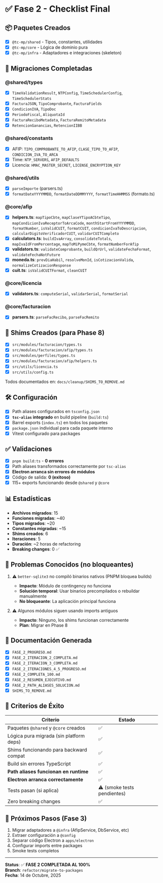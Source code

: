 # ✅ Fase 2 - Checklist Final

## 📦 Paquetes Creados

- [x] `@tc-mp/shared` - Tipos, constantes, utilidades
- [x] `@tc-mp/core` - Lógica de dominio pura
- [x] `@tc-mp/infra` - Adaptadores e integraciones (skeleton)

## 🔄 Migraciones Completadas

### @shared/types
- [x] `TimeValidationResult`, `NTPConfig`, `TimeSchedulerConfig`, `TimeSchedulerStats`
- [x] `FacturaJSON`, `TipoComprobante`, `FacturaFields`
- [x] `CondicionIVA`, `TipoDoc`
- [x] `PeriodoFiscal`, `AliquotaId`
- [x] `FacturaReciboMetadata`, `FacturaRemitoMetadata`
- [x] `RetencionGanancias`, `RetencionIIBB`

### @shared/constants
- [x] AFIP: `TIPO_COMPROBANTE_TO_AFIP`, `CLASE_TIPO_TO_AFIP`, `CONDICION_IVA_TO_ARCA`
- [x] Time: `NTP_SERVERS`, `AFIP_DEFAULTS`
- [x] Licencia: `HMAC_MASTER_SECRET`, `LICENSE_ENCRYPTION_KEY`

### @shared/utils
- [x] `parseImporte` (parsers.ts)
- [x] `formatDateYYYYMMDD`, `formatDateDDMMYYYY`, `formatTimeHHMMSS` (formato.ts)

### @core/afip
- [x] **helpers.ts**: `mapTipoCbte`, `mapClaseYTipoACbteTipo`, `mapCondicionIvaReceptorToArcaCode`, `monthStartFromYYYYMMDD`, `formatNumber`, `isValidCUIT`, `formatCUIT`, `condicionIvaToDescripcion`, `calcularDigitoVerificadorCUIT`, `validarCUITCompleto`
- [x] **calculators.ts**: `buildIvaArray`, `consolidateTotals`, `mapIvaIdFromPercentage`, `mapToMiPymeCbte`, `formatNumberForAfip`
- [x] **validators.ts**: `validateComprobante`, `buildQrUrl`, `validateFechaFormat`, `validateFechaNotFuture`
- [x] **moneda.ts**: `prevDiaHabil`, `resolveMonId`, `isCotizacionValida`, `normalizeCotizacionResponse`
- [x] **cuit.ts**: `isValidCUITFormat`, `cleanCUIT`

### @core/licencia
- [x] **validators.ts**: `computeSerial`, `validarSerial`, `formatSerial`

### @core/facturacion
- [x] **parsers.ts**: `parseFacRecibo`, `parseFacRemito`

## 🔗 Shims Creados (para Phase 8)

- [x] `src/modules/facturacion/types.ts`
- [x] `src/modules/facturacion/afip/types.ts`
- [x] `src/modules/perfiles/types.ts`
- [x] `src/modules/facturacion/afip/helpers.ts`
- [x] `src/utils/licencia.ts`
- [x] `src/utils/config.ts`

Todos documentados en: `docs/cleanup/SHIMS_TO_REMOVE.md`

## 🛠️ Configuración

- [x] Path aliases configurados en `tsconfig.json`
- [x] **`tsc-alias` integrado** en build pipeline (`build:ts`)
- [x] Barrel exports (`index.ts`) en todos los paquetes
- [x] `package.json` individual para cada paquete interno
- [x] Vitest configurado para packages

## ✅ Validaciones

- [x] `pnpm build:ts` - **0 errores**
- [x] Path aliases transformados correctamente por `tsc-alias`
- [x] **Electron arranca sin errores de módulos**
- [x] Código de salida: **0 (exitoso)**
- [x] 115+ exports funcionando desde `@shared` y `@core`

## 📊 Estadísticas

- **Archivos migrados**: 15
- **Funciones migradas**: ~40
- **Tipos migrados**: ~20
- **Constantes migradas**: ~15
- **Shims creados**: 6
- **Iteraciones**: 5
- **Duración**: ~2 horas de refactoring
- **Breaking changes**: 0 ✅

## 🚨 Problemas Conocidos (no bloqueantes)

1. ⚠️ `better-sqlite3` no compiló binarios nativos (PNPM bloquea builds)
   - **Impacto**: Módulo de contingency no funciona
   - **Solución temporal**: Usar binarios precompilados o rebuildar manualmente
   - **No bloqueante**: La aplicación principal funciona

2. ⚠️ Algunos módulos siguen usando imports antiguos
   - **Impacto**: Ninguno, los shims funcionan correctamente
   - **Plan**: Migrar en Phase 8

## 📝 Documentación Generada

- [x] `FASE_2_PROGRESO.md`
- [x] `FASE_2_ITERACION_2_COMPLETA.md`
- [x] `FASE_2_ITERACION_3_COMPLETA.md`
- [x] `FASE_2_ITERACIONES_4_5_PROGRESO.md`
- [x] `FASE_2_COMPLETA_100.md`
- [x] `FASE_2_RESUMEN_EJECUTIVO.md`
- [x] `FASE_2_PATH_ALIASES_SOLUCION.md`
- [x] `SHIMS_TO_REMOVE.md`

## 🎯 Criterios de Éxito

| Criterio | Estado |
|----------|--------|
| Paquetes `@shared` y `@core` creados | ✅ |
| Lógica pura migrada (sin platform deps) | ✅ |
| Shims funcionando para backward compat | ✅ |
| Build sin errores TypeScript | ✅ |
| **Path aliases funcionan en runtime** | ✅ |
| **Electron arranca correctamente** | ✅ |
| Tests pasan (si aplica) | ⚠️ (smoke tests pendientes) |
| Zero breaking changes | ✅ |

## 🚀 Próximos Pasos (Fase 3)

1. Migrar adaptadores a `@infra` (AfipService, DbService, etc)
2. Extraer configuración a `@config`
3. Separar código Electron a `apps/electron`
4. Configurar imports entre packages
5. Smoke tests completos

---

**Status**: ✅ **FASE 2 COMPLETADA AL 100%**  
**Branch**: `refactor/migrate-to-packages`  
**Fecha**: 14 de Octubre, 2025


